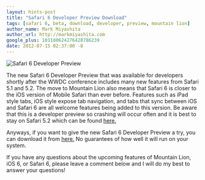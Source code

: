 ```yaml
---
layout: hints-post
title: "Safari 6 Developer Preview Download"
tags: [safari 6, beta, download, developer, preview, mountain lion]
author_name: Mark Miyashita
author_url: http://markmiyashita.com
google_plus: 101180624276428786239
date: 2012-07-15 02:37:00 -8
---
```


<img class="clear blog-image-full-border" src="{{site.url}}/images/safari_6.png" title="Safari 6 Developer Preview">

The new Safari 6 Developer Preview that was available for developers shortly after the WWDC conference includes many new features from Safari 5.1 and 5.2. The move to Mountain Lion also means that Safari 6 is closer to the iOS version of Mobile Safari than ever before. Features such as iPad style tabs, iOS style expose tab navigation, and tabs that sync between iOS and Safari 6 are all welcome features being added to this version. Be aware that this is a developer preview so crashing will occur often and it is best to stay on Safari 5.2 which can be found <a href="http://hints.binaryage.com/new-safari-5-2-beta-update-3-download/">here.</a>

Anyways, if you want to give the new Safari 6 Developer Preview a try, you can download it from <a href="http://ge.tt/6WY3kyI/v/0?c">here.</a> No guarantees of how well it will run on your system.

If you have any questions about the upcoming features of Mountain Lion, iOS 6, or Safari 6, please leave a comment below and I will do my best to answer your questions!